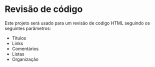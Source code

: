 # Revisão de código
Este projeto será usado para um revisão de codigo HTML seguindo os seguintes parâmetros:
- Títulos
- Links
- Comentários
- Listas
- Organização
